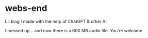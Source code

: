 # webs-end
Lil blog I made with the help of ChatGPT & other AI

I messed up... and now there is a 600 MB audio file. You're welcome.
